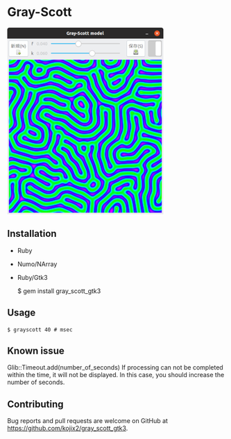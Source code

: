 # Gray-Scott

![screenshot](https://raw.githubusercontent.com/kojix2/Gray-Scott/master/screenshot/screenshot.png)

## Installation

* Ruby
* Numo/NArray
* Ruby/Gtk3

    $ gem install gray_scott_gtk3

## Usage

    $ grayscott 40 # msec

## Known issue

Glib::Timeout.add(number_of_seconds)
If processing can not be completed within the time, it will not be displayed. 
In this case, you should increase the number of seconds.

## Contributing

Bug reports and pull requests are welcome on GitHub at https://github.com/kojix2/gray_scott_gtk3.
